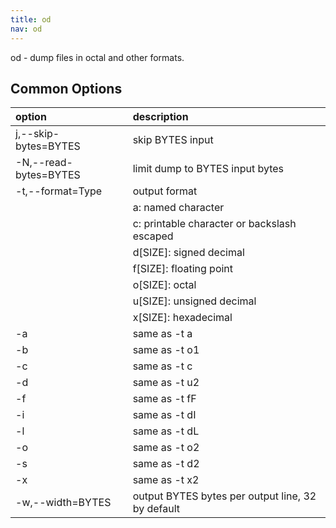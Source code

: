 ```yaml
---
title: od
nav: od
---
```

od - dump files in octal and other formats.

## Common Options

|option|description|
|:-----|:------------|
|j,--skip-bytes=BYTES|skip BYTES input|
|-N,--read-bytes=BYTES|limit dump to BYTES input bytes|
|-t,--format=Type|output format|
||a: named character|
||c: printable character or backslash escaped|
||d[SIZE]: signed decimal|
||f[SIZE]: floating point|
||o[SIZE]: octal|
||u[SIZE]: unsigned decimal|
||x[SIZE]: hexadecimal|
|-a|same as -t a|
|-b|same as -t o1|
|-c|same as -t c|
|-d|same as -t u2|
|-f|same as -t fF|
|-i|same as -t dI|
|-l|same as -t dL|
|-o|same as -t o2|
|-s|same as -t d2|
|-x|same as -t x2|
|-w,--width=BYTES|output BYTES bytes per output line, 32 by default|

